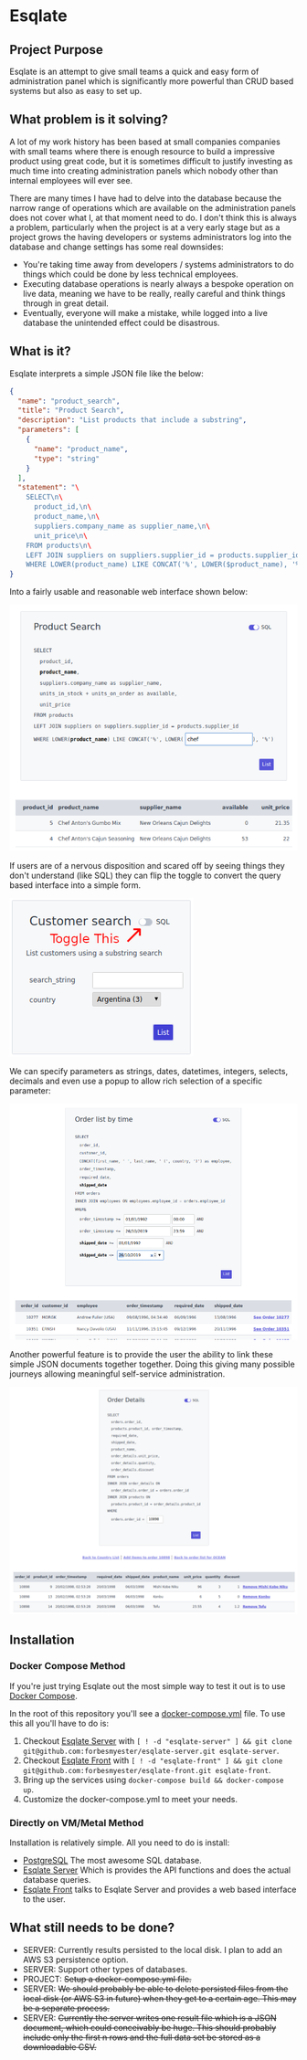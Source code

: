 # Esqlate

## Project Purpose

Esqlate is an attempt to give small teams a quick and easy form of administration panel which is significantly more powerful than CRUD based systems but also as easy to set up.

## What problem is it solving?

A lot of my work history has been based at small companies companies with small teams where there is enough resource to build a impressive product using great code, but it is sometimes difficult to justify investing as much time into creating administration panels which nobody other than internal employees will ever see.

There are many times I have had to delve into the database because the narrow range of operations which are available on the administration panels does not cover what I, at that moment need to do.  I don't think this is always a problem, particularly when the project is at a very early stage but as a project grows the having developers or systems administrators log into the database and change settings has some real downsides:

 * You're taking time away from developers / systems administrators to do things which could be done by less technical employees.
 * Executing database operations is nearly always a bespoke operation on live data, meaning we have to be really, really careful and think things through in great detail.
 * Eventually, everyone will make a mistake, while logged into a live database the unintended effect could be disastrous.

## What is it?

Esqlate interprets a simple JSON file like the below:

```json
{
  "name": "product_search",
  "title": "Product Search",
  "description": "List products that include a substring",
  "parameters": [
    {
      "name": "product_name",
      "type": "string"
    }
  ],
  "statement": "\
    SELECT\n\
      product_id,\n\
      product_name,\n\
      suppliers.company_name as supplier_name,\n\
      unit_price\n\
    FROM products\n\
    LEFT JOIN suppliers on suppliers.supplier_id = products.supplier_id\n\
    WHERE LOWER(product_name) LIKE CONCAT('%', LOWER($product_name), '%')"
}
```

Into a fairly usable and reasonable web interface shown below:

![Simple JSON transformed into a fairly usable reasonable web interface](./img/simple-json.png)

If users are of a nervous disposition and scared off by seeing things they don't understand (like SQL) they can flip the toggle to convert the query based interface into a simple form.

![People with a nervous disposition can hide things they don't understand](./img/nervous_disposition.png)

We can specify parameters as strings, dates, datetimes, integers, selects, decimals and even use a popup to allow rich selection of a specific parameter:

![Slideshow of some of the controls available](./img/anim.gif)

Another powerful feature is to provide the user the ability to link these simple JSON documents together together. Doing this giving many possible journeys allowing meaningful self-service administration.

![You can link documents making lots of user journeys possible](./img/links.png)

## Installation

### Docker Compose Method

If you're just trying Esqlate out the most simple way to test it out is to use [Docker Compose](https://github.com/docker/compose).

In the root of this repository you'll see a [docker-compose.yml](docker-compose.yml) file. To use this all you'll have to do is:

 1) Checkout [Esqlate Server](../esqlate-server) with `[ ! -d "esqlate-server" ] && git clone git@github.com:forbesmyester/esqlate-server.git esqlate-server`.
 2) Checkout [Esqlate Front](../esqlate-front) with `[ ! -d "esqlate-front" ] && git clone git@github.com:forbesmyester/esqlate-front.git esqlate-front`.
 3) Bring up the services using `docker-compose build && docker-compose up`.
 4) Customize the docker-compose.yml to meet your needs.

### Directly on VM/Metal Method

Installation is relatively simple. All you need to do is install:

 * [PostgreSQL](https://www.postgresql.org/) The most awesome SQL database.
 * [Esqlate Server](../esqlate-server) Which is provides the API functions and does the actual database queries.
 * [Esqlate Front](../esqlate-front) talks to Esqlate Server and provides a web based interface to the user.

## What still needs to be done?

 * SERVER: Currently results persisted to the local disk. I plan to add an AWS S3 persistence option.
 * SERVER: Support other types of databases.
 * PROJECT: ~~Setup a docker-compose.yml file.~~
 * SERVER: ~~We should probably be able to delete persisted files from the local disk (or AWS S3 in future) when they get to a certain age. This may be a separate process.~~
 * SERVER: ~~Currently the server writes one result file which is a JSON document, which could conceivably be huge. This should probably include only the first n rows and the full data set be stored as a downloadable CSV.~~
